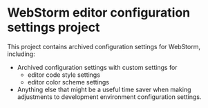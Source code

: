 # WebStorm editor configuration settings project

This project contains archived configuration settings for WebStorm, including:
* Archived configuration settings with custom settings for
  * editor code style settings
  * editor color scheme settings
* Anything else that might be a useful time saver when making adjustments to development environment configuration settings.
